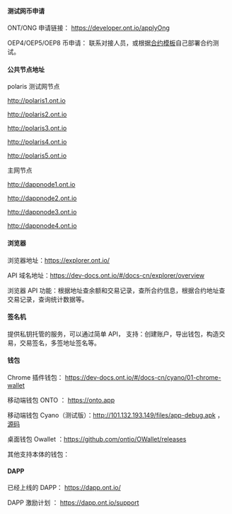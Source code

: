 

#### 测试网币申请

ONT/ONG 申请链接： https://developer.ont.io/applyOng 

OEP4/OEP5/OEP8 币申请： 联系对接人员，或根据[合约模板](https://dev-docs.ont.io/#/docs-cn/smartcontract/02-template)自己部署合约测试。


#### 公共节点地址

polaris 测试网节点

http://polaris1.ont.io

http://polaris2.ont.io

http://polaris3.ont.io

http://polaris4.ont.io

http://polaris5.ont.io

主网节点

http://dappnode1.ont.io

http://dappnode2.ont.io

http://dappnode3.ont.io

http://dappnode4.ont.io


#### 浏览器

浏览器地址：https://explorer.ont.io/

API 域名地址：https://dev-docs.ont.io/#/docs-cn/explorer/overview

浏览器 API 功能：根据地址查余额和交易记录，查所合约信息，根据合约地址查交易记录，查询统计数据等。


#### 签名机

提供私钥托管的服务，可以通过简单 API， 支持：创建账户，导出钱包，构造交易，交易签名，多签地址签名等。

#### 钱包

Chrome 插件钱包： https://dev-docs.ont.io/#/docs-cn/cyano/01-chrome-wallet

移动端钱包 ONTO ： https://onto.app 

移动端钱包 Cyano（测试版）：http://101.132.193.149/files/app-debug.apk ， [源码](https://github.com/ontio-cyano)

桌面钱包 Owallet ：https://github.com/ontio/OWallet/releases

其他支持本体的钱包：

#### DAPP

已经上线的 DAPP： https://dapp.ont.io/

DAPP 激励计划 ： https://dapp.ont.io/support
